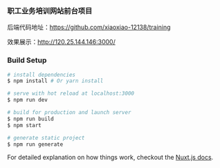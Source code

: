 ### 职工业务培训网站前台项目

后端代码地址：https://github.com/xiaoxiao-12138/training

效果展示：http://120.25.144.146:3000/

### Build Setup

``` bash
# install dependencies
$ npm install # Or yarn install

# serve with hot reload at localhost:3000
$ npm run dev

# build for production and launch server
$ npm run build
$ npm start

# generate static project
$ npm run generate
```

For detailed explanation on how things work, checkout the [Nuxt.js docs](https://github.com/nuxt/nuxt.js).

